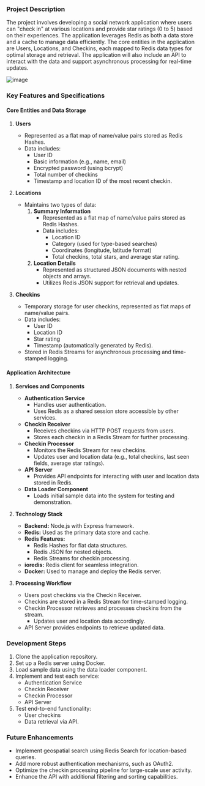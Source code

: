 ### Project Description

The project involves developing a social network application where users can "check in" at various locations and provide star ratings (0 to 5) based on their experiences. The application leverages Redis as both a data store and a cache to manage data efficiently. The core entities in the application are Users, Locations, and Checkins, each mapped to Redis data types for optimal storage and retrieval. The application will also include an API to interact with the data and support asynchronous processing for real-time updates.

![image](https://github.com/user-attachments/assets/c2610728-73e9-4266-af0e-d0aa78a62326)

### Key Features and Specifications

#### Core Entities and Data Storage

1. **Users**
   - Represented as a flat map of name/value pairs stored as Redis Hashes.
   - Data includes:
     - User ID
     - Basic information (e.g., name, email)
     - Encrypted password (using bcrypt)
     - Total number of checkins
     - Timestamp and location ID of the most recent checkin.

2. **Locations**
   - Maintains two types of data:
     1. **Summary Information**
        - Represented as a flat map of name/value pairs stored as Redis Hashes.
        - Data includes:
          - Location ID
          - Category (used for type-based searches)
          - Coordinates (longitude, latitude format)
          - Total checkins, total stars, and average star rating.
     2. **Location Details**
        - Represented as structured JSON documents with nested objects and arrays.
        - Utilizes Redis JSON support for retrieval and updates.

3. **Checkins**
   - Temporary storage for user checkins, represented as flat maps of name/value pairs.
   - Data includes:
     - User ID
     - Location ID
     - Star rating
     - Timestamp (automatically generated by Redis).
   - Stored in Redis Streams for asynchronous processing and time-stamped logging.

#### Application Architecture

1. **Services and Components**
   - **Authentication Service**
     - Handles user authentication.
     - Uses Redis as a shared session store accessible by other services.
   - **Checkin Receiver**
     - Receives checkins via HTTP POST requests from users.
     - Stores each checkin in a Redis Stream for further processing.
   - **Checkin Processor**
     - Monitors the Redis Stream for new checkins.
     - Updates user and location data (e.g., total checkins, last seen fields, average star ratings).
   - **API Server**
     - Provides API endpoints for interacting with user and location data stored in Redis.
   - **Data Loader Component**
     - Loads initial sample data into the system for testing and demonstration.

2. **Technology Stack**
   - **Backend:** Node.js with Express framework.
   - **Redis:** Used as the primary data store and cache.
   - **Redis Features:**
     - Redis Hashes for flat data structures.
     - Redis JSON for nested objects.
     - Redis Streams for checkin processing.
   - **ioredis:** Redis client for seamless integration.
   - **Docker:** Used to manage and deploy the Redis server.

3. **Processing Workflow**
   - Users post checkins via the Checkin Receiver.
   - Checkins are stored in a Redis Stream for time-stamped logging.
   - Checkin Processor retrieves and processes checkins from the stream.
     - Updates user and location data accordingly.
   - API Server provides endpoints to retrieve updated data.

### Development Steps

1. Clone the application repository.
2. Set up a Redis server using Docker.
3. Load sample data using the data loader component.
4. Implement and test each service:
   - Authentication Service
   - Checkin Receiver
   - Checkin Processor
   - API Server
5. Test end-to-end functionality:
   - User checkins
   - Data retrieval via API.

### Future Enhancements

- Implement geospatial search using Redis Search for location-based queries.
- Add more robust authentication mechanisms, such as OAuth2.
- Optimize the checkin processing pipeline for large-scale user activity.
- Enhance the API with additional filtering and sorting capabilities.


